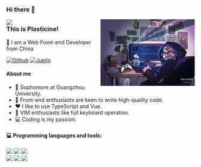 ### Hi there 👋

<img align="right" alt="img" src="https://github.com/FernandoRoldan93/FernandoRoldan93/blob/master/cover_image.jpg" width="50%" height="auto" />
<img width="50%" align="right" src="https://github-readme-stats.vercel.app/api?username=Plasticine-Yang&show_icons=true&hide_border=true" />

### This is Plasticine!

🤝 I am a Web Front-end Developer from China

[![Github](https://img.shields.io/badge/-Github-000?style=flat&logo=Github&logoColor=white)](https://github.com/Plasticine-Yang)
[![Juejin](https://img.shields.io/badge/-juejin-blue)](https://juejin.cn/user/1324240506200781)


#### About me
- 🏫 Sophomore at Guangzhou University.
- 💼 Front-end enthusiasts are keen to write high-quality code.
- ❤️ I like to use TypeScript and Vue.
- 📓 VIM enthusiasts like full keyboard operation.
- 💻 Coding is my passion.

#### :computer: Programming languages and tools: 
<p>
<code><img width="10%" src="https://www.vectorlogo.zone/logos/w3_html5/w3_html5-ar21.svg"></code>
<code><img width="10%" src="https://www.vectorlogo.zone/logos/w3_css/w3_css-ar21.svg"></code>
<code><img width="10%" src="https://www.vectorlogo.zone/logos/javascript/javascript-ar21.svg"></code>
<br />
<code><img width="8%" src="https://www.vectorlogo.zone/logos/vuejs/vuejs-ar21.svg"></code>
<code><img width="10%" src="https://www.vectorlogo.zone/logos/typescriptlang/typescriptlang-ar21.svg"></code>
<code><img width="10%" src="https://www.vectorlogo.zone/logos/neovimio/neovimio-ar21.svg"></code>
</p>
